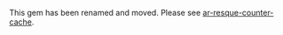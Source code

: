 This gem has been renamed and moved. Please see
[ar-resque-counter-cache](http://github.com/agibralter/ar-resque-counter-cache).
